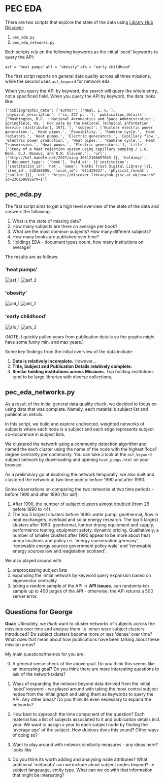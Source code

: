 # PEC EDA

There are two scripts that explore the state of the data using [Library Hub Discover](https://discover.libraryhub.jisc.ac.uk/advanced-search/):

1. `pec_eda.py`
2. `pec_eda_networks.py`

Both scripts rely on the following keywords as the initial 'seed' keywords to query the API:

`asf = "heat pumps"`
`ahl = "obesity"`
`afs = "early childhood"`

The first script reports on general data quality across all three missions, while the second uses `asf_keyword` for network eda.

When you query the API by keyword, the search will query the whole entry, not a specificed field. When you query the API by keyword, the data looks like:

`{'bibliographic_data': {'author': ['Neal, L. G.'], 'physical_description': ['ix, 227 p. :'], 'publication_details': ['Washington, D.C. : National Aeronautics and Space Administration ; Springfield, Va. : For sale by the National Technical Information Service [distributor], 1971.'], 'subject': ['Nuclear electric power generation.', 'Heat pipes.', 'Feasibility.', 'Rankine cycle.', 'Heat radiators.', 'Heat pumps.', 'Electric generators.', 'Capillary flow.', 'Electric power production.', 'Heat pipes.', 'Rankine cycle.', 'Heat Transmission.', 'Heat pumps.', 'Electric generators.'], 'title': ['Study of a heat rejection system using capillary pumping / L.G. Neal, D.J. Wanous, and O.W. Clausen.'], 'url': ['http://hdl.handle.net/2027/uiug.30112106857045']}, 'holdings': [{'document_type': ['book'], 'held_at': [{'institution': {'institution_id': 'hat', 'name': 'Hathi Trust Digital Library'}}], 'item_id': 230169895, 'local_id': '011429427', 'physical_format': ['online']}], 'uri': 'https://discover.libraryhub.jisc.ac.uk/search?id=230169895&rn=1'}`

## pec_eda.py

The first script aims to get a high level overview of the state of the data and answers the following:

1. What is the state of missing data?
2. How many subjects are there on average per book?
3. What are the most common subjects? How many different subjects?
4. How many books are published over time?
5. Holdings EDA - document types count, how many institutions on average?

The results are as follows:

### 'heat pumps'

![asf_1](eda_results/asf_1.png?raw=true)
![asf_2](eda_results/asf_2.png?raw=true)

### 'obesity'

![ahl_1](eda_results/ahl_1.png?raw=true)
![ahl_2](eda_results/ahl_2.png?raw=true)

### 'early childhood'

![afs_1](eda_results/afs_1.png?raw=true)
![afs_2](eda_results/afs_2.png?raw=true)

(NOTE: I quickly pulled years from publication details so the graphs might have some funny min. and max years.)

Some key findings from the initial overview of the data include:

1. **Data is relatively incomplete.** However...
2. **Title, Subject and Publication Details relatively complete.**
3. **Similar holding institutions across Missions.** Top holding institutions tend to be large libraries with diverse collections.

## pec_eda_networks.py

As a result of the initial general data quality check, we decided to focus on using data that was complete. Namely, each material's subject list and publication details.

In this script, we build and explore undirected, weighted networks of subjects where each node is a subject and each edge represents subject co-occurence in subject lists.

We clustered the network using a community detection algorithm and named the each cluster using the name of the node with the highest 'local' degree centrality per community. You can take a look at the `asf_keyword` subject network by downloading and opening `heat_pumps.html` on your browser.  

As a preliminary go at exploring the network temporally, we also built and clustered the network at two time points: before 1990 and after 1990.

Some observations on comparing the two networks at two time periods - before 1990 and after 1990 (for asf):

1. After 1990, the number of subject clusters almost doubled (from 26 before 1990 to 44).    
2. The top 5 largest clusters before 1990: water pump, geothermal, flow in heat exchangers, overload and solar energy research. The top 5 largest clusters after 1990: geothermal, lumber drying equipment and supply, performance testing, equipment safety, dynamic pricing. Qualitatively, a number of smaller clusters after 1990 appear to be more about heat pump locations and policy i.e. 'energy conservation germany', 'renewable energy sources government policy wale' and 'renewable energy sources law and leagislation scotland'.  

We also played around with:

1. preprocessing subject lists
2. expanding the initial network by keyword query expansion based on eigenvector centrality
3. taking a random sample of the API -> **API issues.** can randomly-ish sample up to 400 pages of the API - otherwise, the API returns a 500 server error.

## Questions for George

**Goal:** Ultimately, we _think_ want to cluster networks of subjects across the missions over time and analyse them i.e. when were subject clusters introduced? Do subject clusters become more or less 'dense' over time? What does that mean about how publications have been talking about these mission areas?

My main questions/themes for you are:

0. A general sense check of the above goal. Do you think this seems like an interesting goal? Do you think there are more interesting questions to ask of the networks/data?

1. Ways of expanding the network beyond data derived from the initial 'seed' keyword - we played around with taking the most central subject nodes from the initial graph and using them as keywords to query the API. Any other ideas? Do you think its even necessary to expand the networks?

2. How best to approach the time component of the question? Each material has a list of subjects associated to it and publication details incl. year. We want to assign a year to each subject node by finding the 'average age' of the subject. How dubious does this sound? Other ways of doing so?

3. Want to play around with network similarity measures - any ideas here? looks like 

3. Do you think its worth adding and analysing node attributes? What additional 'metadata' can we include about subject nodes beyond? i.e. subject langauage, entity type. What can we do with that information that might be interesting?

